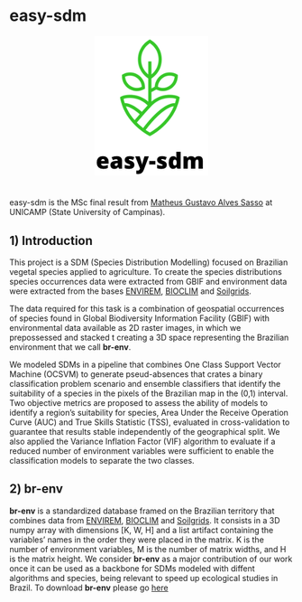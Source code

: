 # easy-sdm

<!-- ![easy_sdm](./docs/imgs/logo_easy_sdm.png) -->

<p align="center">
<img style="vertical-align:middle" src="https://github.com/AI-Unicamp/easy-sdm/blob/d23c6b60acbb08fc574d2b3b1919b36b706e688c/docs/imgs/logo_easy_sdm.png" />
</p>
<h1 align="center">
</h1>

easy-sdm is the MSc final result from [Matheus Gustavo Alves Sasso](https://github.com/math-sasso) at UNICAMP (State University of Campinas).



## 1) Introduction

This project is a SDM (Species Distribution Modelling) focused on Brazilian vegetal species applied to agriculture. To create the species distributions species occurrences data were extracted from GBIF and environment data were extracted from the bases [ENVIREM](https://envirem.github.io/), [BIOCLIM](https://www.worldclim.org/data/worldclim21.html) and [Soilgrids](https://soilgrids.org/).

The data required for this task is a combination of geospatial occurrences of species found in Global Biodiversity Information Facility (GBIF) with environmental data available as 2D raster images, in which we prepossessed and stacked t creating a 3D space representing the Brazilian environment that we call **br-env**.

We modeled SDMs in a pipeline that combines One Class Support Vector Machine (OCSVM) to generate pseud-absences that crates a binary classification problem scenario and ensemble classifiers that identify the suitability of a species in the pixels of the Brazilian map in the (0,1) interval. Two objective metrics are proposed to assess the ability of models to identify a region’s suitability for species, Area Under the Receive Operation Curve (AUC) and True Skills Statistic (TSS), evaluated in cross-validation to guarantee that results stable independently of the geographical split. We also applied the Variance Inflation Factor (VIF) algorithm to evaluate if a reduced number of environment variables were sufficient to enable the classification models to separate the two classes.

## 2) br-env

**br-env** is a standardized database framed on the Brazilian territory that combines data from [ENVIREM](https://envirem.github.io/), [BIOCLIM](https://www.worldclim.org/data/worldclim21.html) and [Soilgrids](https://soilgrids.org/). It consists in a 3D numpy array  with dimensions [K, W, H] and a list artifact containing the variables’ names in the order they were placed in the matrix. K is the number of environment variables, M is the number of matrix widths, and H is the matrix height. We consider **br-env** as a major contribution of our work once it can be used as a backbone for SDMs modeled with diffent algorithms and species, being relevant to speed up ecological studies in Brazil.
To download **br-env** please go [here](https://drive.google.com/drive/folders/1M2txhMKZif6dnJAt-xFREuMwOMux4BLz?usp=sharing)
